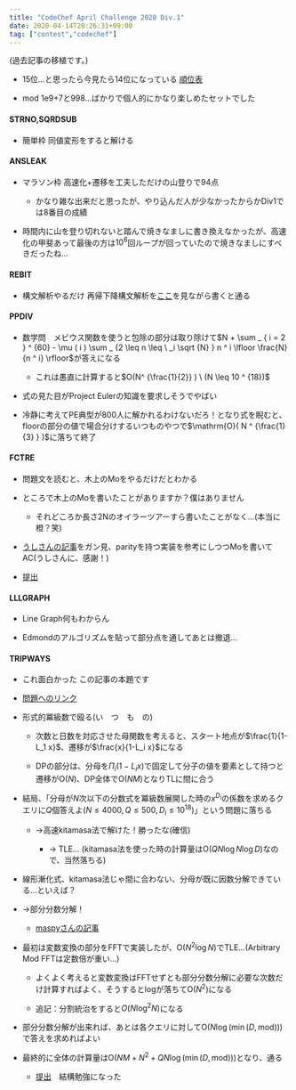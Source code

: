 ```yaml
---
title: "CodeChef April Challenge 2020 Div.1"
date: 2020-04-14T20:26:31+09:00
tag: ["contest","codechef"]
---
```


(過去記事の移植です。)

- 15位…と思ったら今見たら14位になっている [順位表](https://www.codechef.com/rankings/APRIL20A)

- $\mathrm{mod}$ 1e9+7と998...ばかりで個人的にかなり楽しめたセットでした

#### STRNO,SQRDSUB

- 簡単枠 同値変形をすると解ける

#### ANSLEAK

- マラソン枠 高速化+遷移を工夫しただけの山登りで94点

    - かなり雑な出来だと思ったが、やり込んだ人が少なかったからかDiv1では8番目の成績

- 時間内に山を登り切れないと踏んで焼きなましに書き換えなかったが、高速化の甲斐あって最後の方は$10 ^ 6$回ループが回っていたので焼きなましにすべきだったね…

#### REBIT

- 構文解析やるだけ 再帰下降構文解析を[ここ](http://dai1741.github.io/maximum-algo-2012/docs/parsing/)を見ながら書くと通る

#### PPDIV

- 数学問　メビウス関数を使うと包除の部分は取り除けて$N + \sum _ { i = 2 } ^ {60} - \mu ( i ) \sum _ {2 \leq n \leq \ _i \sqrt {N} }  n ^ i \lfloor \frac{N}{n ^ i} \rfloor$が答えになる

    - これは愚直に計算すると$O(N^ {\frac{1}{2}} ) \  (N \leq 10 ^ {18})$

- 式の見た目がProject Eulerの知識を要求しそうでやばい

- 冷静に考えてPE典型が800人に解かれるわけないだろ！となり式を睨むと、floorの部分の値で場合分けするいつものやつで$\mathrm{O}( N ^ {\frac{1}{3} } )$に落ちて終了

#### FCTRE

- 問題文を読むと、木上のMoをやるだけだとわかる

- ところで木上のMoを書いたことがありますか？僕はありません

    - それどころか長さ2Nのオイラーツアーすら書いたことがなく…(本当に橙？笑)

- [うしさんの記事](https://ei1333.hateblo.jp/entry/2017/09/11/211011)をガン見、parityを持つ実装を参考にしつつMoを書いてAC(うしさんに、感謝！)

- [提出](https://www.codechef.com/viewsolution/31726113)

#### LLLGRAPH

- Line Graph何もわからん

- Edmondのアルゴリズムを貼って部分点を通してあとは撤退…

#### TRIPWAYS

- これ面白かった この記事の本題です

- [問題へのリンク](https://www.codechef.com/APRIL20A/problems/TRIPWAYS)

- 形式的冪級数で殴る(い　つ　も　の)

    - 次数と日数を対応させた母関数を考えると、スタート地点が$\frac{1}{1-L_1 x}$、遷移が$\frac{x}{1-L_i x}$になる

    - DPの部分は、分母を$\Pi _i \left (1-L_i x  \right )$で固定して分子の値を要素として持つと遷移が$\mathrm{O} (N)$、DP全体で$\mathrm{O}(NM)$となりTLに間に合う

- 結局、「分母が$N$次以下の分数式を冪級数展開した時の$x^{D_i}$の係数を求めるクエリに$Q$個答えよ$(N \leq 4000, Q \leq 500, D_i \leq 10 ^ {18} )$」という問題に落ちる

    - →高速kitamasa法で解けた！勝ったな(確信)

        - → TLE… (kitamasa法を使った時の計算量は$\mathrm{O} (QN \log N \log D)$なので、当然落ちる)

- 線形漸化式、kitamasa法じゃ間に合わない、分母が既に因数分解できている…といえば？

- →部分分数分解！

    - [maspyさんの記事](https://maspypy.com/atcoder-g-%E3%83%95%E3%82%A3%E3%83%9C%E3%83%8A%E3%83%83%E3%83%81%E6%95%B0%E3%81%AE%E7%B7%8F%E5%92%8C%EF%BC%88square869120contest%EF%BC%89)

- 最初は変数変換の部分をFFTで実装したが、$\mathrm{O}( N ^ 2 \log N)$でTLE…(Arbitrary Mod FFTは定数倍が重い…)

    - よくよく考えると変数変換はFFTせずとも部分分数分解に必要な次数だけ計算すればよく、そうするとlogが落ちて$\mathrm{O} (N ^ 2)$になる

    - 追記：分割統治をすると$O(N \log ^ 2 N)$になる

- 部分分数分解が出来れば、あとは各クエリに対して$\mathrm{O} (N \log ( \min(D , \mathrm{mod}) ) )$で答えを求めればよい

- 最終的に全体の計算量は$\mathrm{O} (NM+N ^ 2+QN \log ( \min( D , \mathrm{mod}) ) )$となり、通る

    - [提出](https://www.codechef.com/viewsolution/31817716)　結構勉強になった
